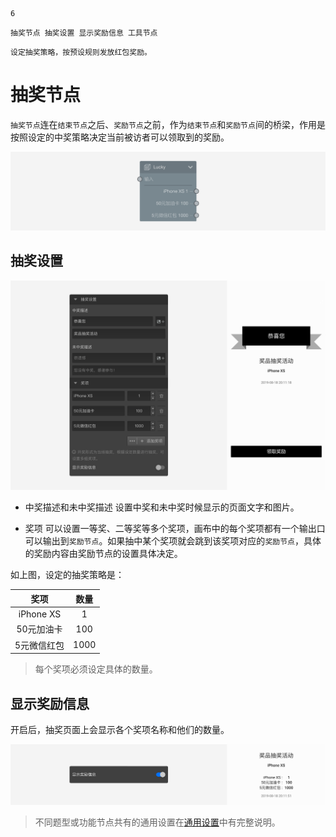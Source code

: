 ```index
6
```
```tag
抽奖节点 抽奖设置 显示奖励信息 工具节点
```
```summary
设定抽奖策略，按预设规则发放红包奖励。
```
# 抽奖节点

`抽奖节点`连在`结束节点`之后、`奖励节点`之前，作为`结束节点`和`奖励节点`间的桥梁，作用是按照设定的中奖策略决定当前被访者可以领取到的奖励。

<img src='../assets/toolsNodes/06lottery/node.png'>

## 抽奖设置

<img src='../assets/toolsNodes/06lottery/section.png'>

+ 中奖描述和未中奖描述
设置中奖和未中奖时候显示的页面文字和图片。

+ 奖项
可以设置一等奖、二等奖等多个奖项，画布中的每个奖项都有一个输出口可以输出到`奖励节点`。如果抽中某个奖项就会跳到该奖项对应的`奖励节点`，具体的奖励内容由奖励节点的设置具体决定。

如上图，设定的抽奖策略是：

|奖项|数量|
|:-:|:-:|
|iPhone XS|1|
|50元加油卡|100|
|5元微信红包|1000|

> 每个奖项必须设定具体的数量。

## 显示奖励信息
开启后，抽奖页面上会显示各个奖项名称和他们的数量。

<img src='../assets/toolsNodes/06lottery/show-rewards.png'>

> 不同题型或功能节点共有的通用设置在[通用设置](../../11nodeSettings/concept.md)中有完整说明。
